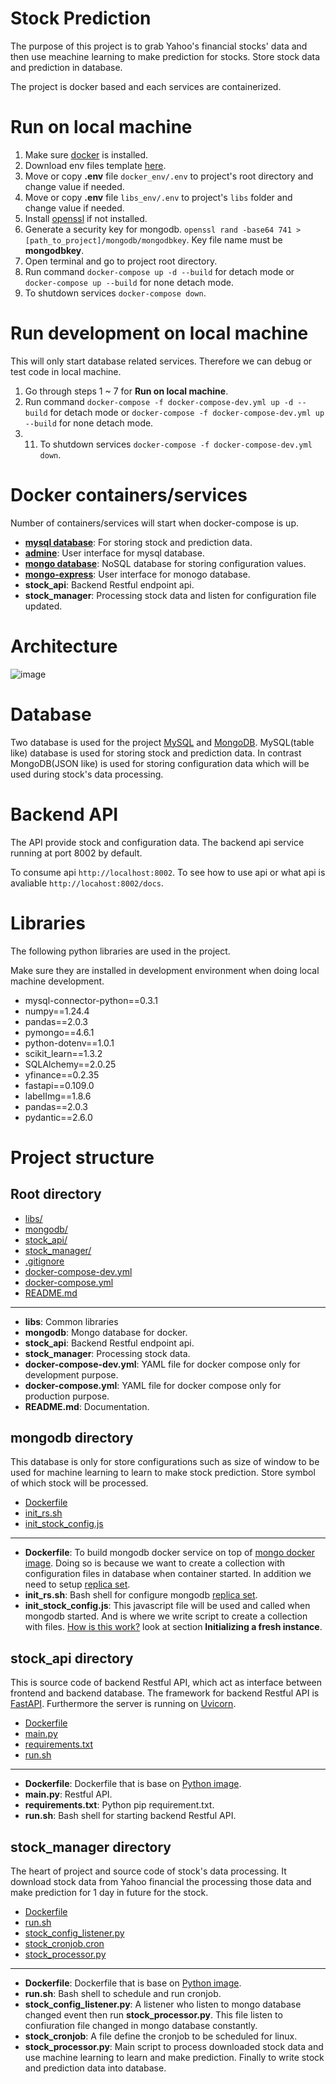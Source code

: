 # Stock Prediction

The purpose of this project is to grab Yahoo's financial stocks' data and then use meachine learning to make prediction for stocks. Store stock data and prediction in database.

The project is docker based and each services are containerized.

# Run on local machine

1. Make sure [docker](https://www.docker.com/products/docker-desktop/#) is installed.
2. Download env files template [here](https://drive.google.com/drive/folders/12vQ9ApwkVmEPrRtOjkXxueJ9vpUiXzQ6?usp=sharing).
3. Move or copy **.env** file `docker_env/.env` to project's root directory and change value if needed.
4. Move or copy **.env** file `libs_env/.env` to project's `libs` folder and change value if needed.
5. Install [openssl](https://www.openssl.org/source/) if not installed.
6. Generate a security key for mongodb.
   `openssl rand -base64 741 > [path_to_project]/mongodb/mongodbkey`. Key file name must be **mongodbkey**.
7. Open terminal and go to project root directory.
8. Run command `docker-compose up -d --build` for detach mode or `docker-compose up --build` for none detach mode.
9. To shutdown services `docker-compose down`.

# Run development on local machine

This will only start database related services. Therefore we can debug or test code in local machine.

1. Go through steps 1 ~ 7 for **Run on local machine**.
2. Run command `docker-compose -f docker-compose-dev.yml up -d --build` for detach mode or `docker-compose -f docker-compose-dev.yml up --build` for none detach mode.
3. 11. To shutdown services `docker-compose -f docker-compose-dev.yml down`.

# Docker containers/services

Number of containers/services will start when docker-compose is up.

- [**mysql database**](https://hub.docker.com/_/mysql): For storing stock and prediction data.
- [**admine**](https://hub.docker.com/_/adminer): User interface for mysql database.
- [**mongo database**](https://hub.docker.com/_/mongo): NoSQL database for storing configuration values.
- [**mongo-express**](https://hub.docker.com/_/mongo-express): User interface for monogo database.
- **stock_api**: Backend Restful endpoint api.
- **stock_manager**: Processing stock data and listen for configuration file updated.

# Architecture

![image](https://images.unsplash.com/photo-1706947329131-1aa452641f74?q=80&w=2017&auto=format&fit=crop&ixlib=rb-4.0.3&ixid=M3wxMjA3fDB8MHxwaG90by1wYWdlfHx8fGVufDB8fHx8fA%3D%3D)

# Database

Two database is used for the project [MySQL](https://www.mysql.com/) and [MongoDB](https://www.mongodb.com/). MySQL(table like) database is used for storing stock and prediction data. In contrast MongoDB(JSON like) is used for storing configuration data which will be used during stock's data processing.

# Backend API

The API provide stock and configuration data.
The backend api service running at port 8002 by default.

To consume api `http://localhost:8002`.
To see how to use api or what api is avaliable `http://locahost:8002/docs`.

# Libraries

The following python libraries are used in the project.

Make sure they are installed in development environment when doing local machine development.

- mysql-connector-python==0.3.1
- numpy==1.24.4
- pandas==2.0.3
- pymongo==4.6.1
- python-dotenv==1.0.1
- scikit_learn==1.3.2
- SQLAlchemy==2.0.25
- yfinance==0.2.35
- fastapi==0.109.0
- labelImg==1.8.6
- pandas==2.0.3
- pydantic==2.6.0

# Project structure

## Root directory

- [libs/](./libs)
- [mongodb/](./mongodb)
- [stock_api/](./stock_api)
- [stock_manager/](./stock_manager)
- [.gitignore](./.gitignore)
- [docker-compose-dev.yml](./docker-compose-dev.yml)
- [docker-compose.yml](./docker-compose.yml)
- [README.md](./README.md)

---

- **libs**: Common libraries
- **mongodb**: Mongo database for docker.
- **stock_api**: Backend Restful endpoint api.
- **stock_manager**: Processing stock data.
- **docker-compose-dev.yml**: YAML file for docker compose only for development purpose.
- **docker-compose.yml**: YAML file for docker compose only for production purpose.
- **README.md**: Documentation.

## mongodb directory

This database is only for store configurations such as size of window to be used for machine learning to learn to make stock prediction. Store symbol of which stock will be processed.

- [Dockerfile](./mongodb/Dockerfile)
- [init_rs.sh](./mongodb/init_rs.sh)
- [init_stock_config.js](./mongodb/init_stock_config.js)

---

- **Dockerfile**: To build mongodb docker service on top of [mongo docker image](https://hub.docker.com/_/mongo). Doing so is because we want to create a collection with configuration files in database when container started.
  In addition we need to setup [replica set](https://www.mongodb.com/docs/manual/replication/).
- **init_rs.sh**: Bash shell for configure mongodb [replica set](https://www.mongodb.com/docs/manual/replication/).
- **init_stock_config.js**: This javascript file will be used and called when mongodb started. And is where we write script to create a collection with files. [How is this work?](https://hub.docker.com/_/mongo) look at section **Initializing a fresh instance**.

## stock_api directory

This is source code of backend Restful API, which act as interface between frontend and backend database. The framework for backend Restful API is [FastAPI](https://fastapi.tiangolo.com/). Furthermore the server is running on [Uvicorn](https://www.uvicorn.org/).

- [Dockerfile](.\stock_api\Dockerfile)
- [main.py](.\stock_api\main.py)
- [requirements.txt](.\stock_api\requirements.txt)
- [run.sh](.\stock_api\run.sh)

---

- **Dockerfile**: Dockerfile that is base on [Python image](https://hub.docker.com/_/python).
- **main.py**: Restful API.
- **requirements.txt**: Python pip requirement.txt.
- **run.sh**: Bash shell for starting backend Restful API.

## stock_manager directory

The heart of project and source code of stock's data processing. It download stock data from Yahoo financial the processing those data and make prediction for 1 day in future for the stock.

- [Dockerfile](.\stock_manager\Dockerfile)
- [run.sh](.\stock_manager\run.sh)
- [stock_config_listener.py](.\stock_manager\stock_config_listener.py)
- [stock_cronjob.cron](.\stock_manager\stock_cronjob.cron)
- [stock_processor.py](.\stock_manager\stock_processor.py)

---

- **Dockerfile**: Dockerfile that is base on [Python image](https://hub.docker.com/_/python).
- **run.sh**: Bash shell to schedule and run cronjob.
- **stock_config_listener.py**: A listener who listen to mongo database changed event then run **stock_processor.py**. This file listen to confiuration file changed in mongo database constantly.
- **stock_cronjob**: A file define the cronjob to be scheduled for linux.
- **stock_processor.py**: Main script to process downloaded stock data and use machine learning to learn and make prediction. Finally to write stock and prediction data into database.
